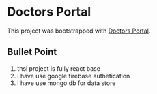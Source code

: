 # Doctors Portal

This project was bootstrapped with [Doctors Portal](https://doctors-portal-4493a.web.app/dashboard).

## Bullet Point
1. thsi project is fully react base
2. i have use google firebase authetication
3. i have use mongo db for data store

